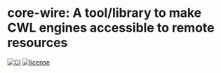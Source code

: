 # core-wire: A tool/library to make CWL engines accessible to remote resources
[![CI](https://github.com/tom-tan/core-wire/actions/workflows/ci.yml/badge.svg)](https://github.com/tom-tan/core-wire/actions/workflows/ci.yml)
[![license](https://badgen.net/github/license/tom-tan/core-wire)](https://github.com/tom-tan/core-wire/blob/main/LICENSE)
